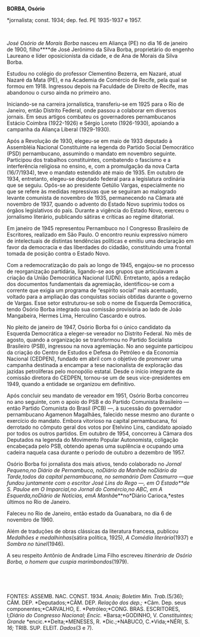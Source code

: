 **BORBA, Osório**

\*jornalista; const. 1934; dep. fed. PE 1935-1937 e 1957.

 

*José Osório de Morais Borba* nasceu em Aliança (PE) no dia 16 de
janeiro de 1900, filho****de José Jerônimo da Silva Borba, proprietário
do engenho Laureano e líder oposicionista da cidade, e de Ana de Morais
da Silva Borba.

Estudou no colégio do professor Clementino Bezerra, em Nazaré, atual
Nazaré da Mata (PE), e na Academia de Comércio de Recife, pela qual se
formou em 1918. Ingressou depois na Faculdade de Direito de Recife, mas
abandonou o curso ainda no primeiro ano.

Iniciando-se na carreira jornalística, transferiu-se em 1925 para o Rio
de Janeiro, então Distrito Federal, onde passou a colaborar em diversos
jornais. Em seus artigos combateu os governadores pernambucanos Estácio
Coimbra (1922-1926) e Sérgio Loreto (1926-1930), apoiando a campanha da
Aliança Liberal (1929-1930).

Após a Revolução de 1930, elegeu-se em maio de 1933 deputado à
Assembléia Nacional Constituinte na legenda do Partido Social
Democrático (PSD) pernambucano, assumindo o mandato em novembro
seguinte. Participou dos trabalhos constituintes, combatendo o fascismo
e a interferência religiosa no ensino, e, com a promulgação da nova
Carta (16/7/1934), teve o mandato estendido até maio de 1935. Em outubro
de 1934, entretanto, elegeu-se deputado federal para a legislatura
ordinária que se seguiu. Opôs-se ao presidente Getúlio Vargas,
especialmente no que se refere às medidas repressivas que se seguiram ao
malogrado levante comunista de novembro de 1935, permanecendo na Câmara
até novembro de 1937, quando o advento do Estado Novo suprimiu todos os
órgãos legislativos do país. Durante a vigência do Estado Novo, exerceu
o jornalismo literário, publicando sátiras e críticas ao regime
ditatorial.

Em janeiro de 1945 representou Pernambuco no I Congresso Brasileiro de
Escritores, realizado em São Paulo. O encontro reuniu expressivo número
de intelectuais de distintas tendências políticas e emitiu uma
declaração em favor da democracia e das liberdades do cidadão,
constituindo uma frontal tomada de posição contra o Estado Novo.

Com a redemocratização do país ao longo de 1945, engajou-se no processo
de reorganização partidária, ligando-se aos grupos que articulavam a
criação da União Democrática Nacional (UDN). Entretanto, após a redação
dos documentos fundamentais da agremiação, identificou-se com a corrente
que exigia um programa de “espírito social” mais acentuado, voltado para
a ampliação das conquistas sociais obtidas durante o governo de Vargas.
Esse setor estruturou-se sob o nome de Esquerda Democrática, tendo
Osório Borba integrado sua comissão provisória ao lado de João
Mangabeira, Hermes Lima, Herculino Cascardo e outros.

No pleito de janeiro de 1947, Osório Borba foi o único candidato da
Esquerda Democrática a eleger-se vereador no Distrito Federal. No mês de
agosto, quando a organização se transformou no Partido Socialista
Brasileiro (PSB), ingressou na nova agremiação. No ano seguinte
participou da criação do Centro de Estudos e Defesa do Petróleo e da
Economia Nacional (CEDPEN), fundado em abril com o objetivo de promover
uma campanha destinada a encampar a tese nacionalista de exploração das
jazidas petrolíferas pelo monopólio estatal. Desde o início integrante
da comissão diretora do CEDPEN, tornou-se um de seus vice-presidentes em
1949, quando a entidade se organizou em definitivo.

Após concluir seu mandato de vereador em 1951, Osório Borba concorreu no
ano seguinte, com o apoio do PSB e do Partido Comunista Brasileiro —
então Partido Comunista do Brasil (PCB) —, à sucessão do governador
pernambucano Agamenon Magalhães, falecido nesse mesmo ano durante o
exercício do mandato. Embora vitorioso na capital pernambucana, foi
derrotado no cômputo geral dos votos por Etelvino Lins, candidato
apoiado por todos os outros partidos. Em outubro de 1954, concorreu à
Câmara dos Deputados na legenda do Movimento Popular Autonomista,
coligação encabeçada pelo PSB, obtendo apenas uma suplência e ocupando
uma cadeira naquela casa durante o período de outubro a dezembro de
1957.

Osório Borba foi jornalista dos mais ativos, tendo colaborado no *Jornal
Pequeno,*no *Diário de Pernambuco,* no*Diário da Manhã*e no*Diário da
Tarde,*todos da capital pernambucana, no semanário *Dom Casmurro —*que
fundou juntamente com o escritor José Lins do Rego —, em *O Estado**de
S. Paulo*e em *O* *Imparcial**,*no *Jornal do Comércio,*no *ABC,* em *A
Esquerda**,*no*Diário de Notícias,* em*A* *Manhã***e**no*Diário
Carioca,*estes últimos no Rio de Janeiro.

Faleceu no Rio de Janeiro, então estado da Guanabara, no dia 6 de
novembro de 1960.

Além de traduções de obras clássicas da literatura francesa, publicou
*Medalhões e medalhinhas*(sátira política, 1925), *A Comédia*
*literária*(1937) e *Sombra no túnel*(1946).

A seu respeito Antônio de Andrade Lima Filho escreveu *Itinerário de
Osório Borba, o* *homem que cuspia marimbondos*(1979).

 

 

FONTES: ASSEMB. NAC. CONST. 1934. *Anais; Boletim Min. Trab.*(5/36);
CÂM. DEP. *Deputados;*CÂM. DEP. *Relação dos dep.;* *Câm. Dep. seus
componentes;*CARVALHO, E. *Petróleo;*CONG. BRAS. ESCRITORES, I;*Diário
do Congresso Nacional; Encic.* *Barsa;*GODINHO, V. *Constituintes;
Grande* *encic.**Delta;*MENESES, R. *Dic.;*NABUCO, C.*Vida;*NÉRI, S.
*16;* TRIB. SUP. ELEIT. *Dados*(3 e 7).

 
